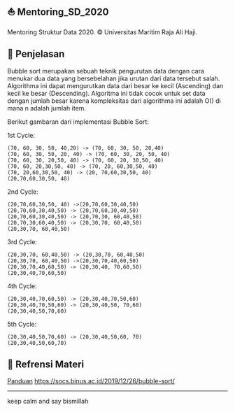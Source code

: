 ## ⛵ Mentoring_SD_2020
Mentoring Struktur Data 2020. © Universitas Maritim Raja Ali Haji.

## 🧧 Penjelasan
Bubble sort merupakan sebuah teknik pengurutan data dengan cara menukar dua data yang bersebelahan jika urutan dari data tersebut salah. 
Algorithma ini dapat mengurutkan data dari besar ke kecil (Ascending) dan kecil ke besar (Descending). 
Algoritma ini tidak cocok untuk set data dengan jumlah besar karena kompleksitas dari algorithma ini adalah Ο() di mana n adalah jumlah item.

Berikut gambaran dari implementasi Bubble Sort:

1st Cycle:
```
(70, 60, 30, 50, 40,20) -> (70, 60, 30, 50, 20,40)
(70, 60, 30, 50, 20, 40) -> (70, 60, 30, 20, 50, 40)
(70, 60, 30, 20,50, 40) -> (70, 60, 20, 30,50, 40)
(70, 60, 20,30,50, 40) -> (70, 20, 60,30,50, 40)
(70, 20,60,30,50, 40) -> (20, 70,60,30,50, 40)
(20,70,60,30,50, 40)
```
2nd Cycle:
```
(20,70,60,30,50, 40) ->(20,70,60,30,40,50)
(20,70,60,30,40,50) -> (20,70,60,30,40,50)
(20,70,60,30,40,50) -> (20,70,30, 60,40,50)
(20,70,30,60,40,50) -> (20,30,70, 60,40,50)
(20,30,70, 60,40,50)
```
3rd Cycle:
```
(20,30,70, 60,40,50) -> (20,30,70, 60,40,50)
(20,30,70, 60,40,50) ->(20,30,70,40,60,50)
(20,30,70,40,60,50) -> (20,30,40, 70,60,50)
(20,30,40,70,60,50)
```
4th Cycle:
```
(20,30,40,70,60,50) -> (20,30,40,70,50,60)
(20,30,40,70,50,60) -> (20,30,40,50, 70,60)
(20,30,40,50,70,60)
```
5th Cycle:
```
(20,30,40,50,70,60) -> (20,30,40,50,60, 70)
(20,30,40,50,60,70)
```

## 💒 Refrensi Materi
<a href="https://drive.google.com/file/d/1657HyU-BrGryEeastGqjnF7UOMlnsyjU/view?usp=sharing"> Panduan</a>
<a href="https://socs.binus.ac.id/2019/12/26/bubble-sort/">https://socs.binus.ac.id/2019/12/26/bubble-sort/<a>

---
keep calm and say bismillah
